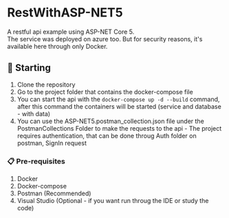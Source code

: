 # RestWithASP-NET5
  
A restful api example using ASP-NET Core 5.  
The service was deployed on azure too. But for security reasons, it's available here through only Docker.
  
## 🚀 Starting
  
1. Clone the repository
2. Go to the project folder that contains the docker-compose file
3. You can start the api with the `docker-compose up -d --build` command, after this command the containers will be started (service and database - with data)
4. You can use the ASP-NET5.postman_collection.json file under the PostmanCollections Folder to make the requests to the api - The project requires authentication, that can be done throug Auth folder on postman, SignIn request

### 📋 Pre-requisites
  
1. Docker 
2. Docker-compose
3. Postman (Recommended)
4. Visual Studio (Optional - if you want run throug the IDE or study the code)